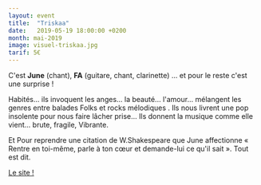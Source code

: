```yaml
---
layout: event
title:  "Triskaa"
date:   2019-05-19 18:00:00 +0200
month: mai-2019
image: visuel-triskaa.jpg
tarif: 5€
---
```


C'est **June** (chant), **FA** (guitare, chant, clarinette) ... et pour le reste c'est une surprise !  

Habités... ils invoquent les anges... la beauté... l'amour... mélangent les genres entre balades Folks et rocks mélodiques . Ils nous livrent une pop insolente pour nous faire lâcher prise... Ils donnent la musique comme elle vient... brute, fragile, Vibrante.

Et Pour reprendre une citation de W.Shakespeare que June affectionne « Rentre en toi-même, parle à ton cœur et demande-lui ce qu'il sait ». Tout est dit.

[Le site !](https://www.triskaa.com/)
